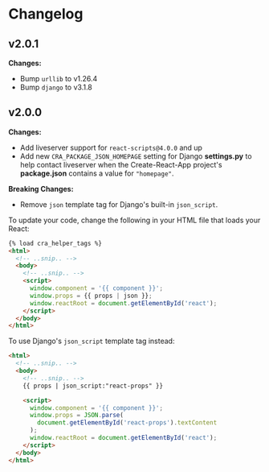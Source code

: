 # Changelog

## v2.0.1

**Changes:**
- Bump `urllib` to v1.26.4
- Bump `django` to v3.1.8

## v2.0.0

**Changes:**

- Add liveserver support for `react-scripts@4.0.0` and up
- Add new `CRA_PACKAGE_JSON_HOMEPAGE` setting for Django **settings.py** to help contact liveserver when the Create-React-App project's **package.json** contains a value for `"homepage"`.

**Breaking Changes:**
- Remove `json` template tag for Django's built-in `json_script`.

To update your code, change the following in your HTML file that loads your React:

```html
{% load cra_helper_tags %}
<html>
  <!-- ..snip.. -->
  <body>
    <!-- ..snip.. -->
    <script>
      window.component = '{{ component }}';
      window.props = {{ props | json }};
      window.reactRoot = document.getElementById('react');
    </script>
  </body>
</html>
```

To use Django's `json_script` template tag instead:

```html
<html>
  <!-- ..snip.. -->
  <body>
    <!-- ..snip.. -->
    {{ props | json_script:"react-props" }}

    <script>
      window.component = '{{ component }}';
      window.props = JSON.parse(
        document.getElementById('react-props').textContent
      );
      window.reactRoot = document.getElementById('react');
    </script>
  </body>
</html>
```
